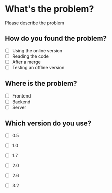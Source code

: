 # What's the problem? 

Please describe the problem






## How do you found the problem?
- [ ] Using the online version
- [ ] Reading the code
- [ ] After a merge
- [ ] Testing an offline version

## Where is the problem?
- [ ] Frontend
- [ ] Backend
- [ ] Server

## Which version do you use?
- [ ] 0.5
- [ ] 1.0
- [ ] 1.7
- [ ] 2.0
- [ ] 2.6
- [ ] 3.2

